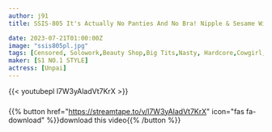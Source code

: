 ```yaml
---
author: j91
title: SSIS-805 It's Actually No Panties And No Bra! Nipple & Sesame With Extreme Costume Provocation To Show This Flicker! Buzzing Unpai Men's Esthetic

date: 2023-07-21T01:00:00Z
image: "ssis805pl.jpg"
tags: [Censored, Solowork,Beauty Shop,Big Tits,Nasty, Hardcore,Cowgirl,Slut,Risky Mosaic	]
maker: [S1 NO.1 STYLE]
actress: [Unpai]
---
```



{{< youtubepl l7W3yAladVt7KrX >}}
###

{{% button href="https://streamtape.to/v/l7W3yAladVt7KrX" icon="fas fa-download" %}}download this video{{% /button %}}

